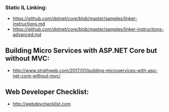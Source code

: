 

### Static IL Linking:
* https://github.com/dotnet/core/blob/master/samples/linker-instructions.md
* https://github.com/dotnet/core/blob/master/samples/linker-instructions-advanced.md

## Building Micro Services with ASP.NET Core but without MVC:
* http://www.strathweb.com/2017/01/building-microservices-with-asp-net-core-without-mvc/

## Web Developer Checklist:
* http://webdevchecklist.com
